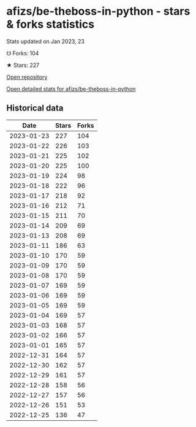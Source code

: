 # afizs/be-theboss-in-python - stars & forks statistics

Stats updated on Jan 2023, 23

☋ Forks: 104

★ Stars: 227

[Open repository](https://github.com/afizs/be-theboss-in-python)

[Open detailed stats for afizs/be-theboss-in-python](https://reviewgithub.com/rep/afizs/be-theboss-in-python)

## Historical data
| Date | Stars | Forks |
|------|-------|-------|
| 2023-01-23 | 227 | 104 | 
| 2023-01-22 | 226 | 103 | 
| 2023-01-21 | 225 | 102 | 
| 2023-01-20 | 225 | 100 | 
| 2023-01-19 | 224 | 98 | 
| 2023-01-18 | 222 | 96 | 
| 2023-01-17 | 218 | 92 | 
| 2023-01-16 | 212 | 71 | 
| 2023-01-15 | 211 | 70 | 
| 2023-01-14 | 209 | 69 | 
| 2023-01-13 | 208 | 69 | 
| 2023-01-11 | 186 | 63 | 
| 2023-01-10 | 170 | 59 | 
| 2023-01-09 | 170 | 59 | 
| 2023-01-08 | 170 | 59 | 
| 2023-01-07 | 169 | 59 | 
| 2023-01-06 | 169 | 59 | 
| 2023-01-05 | 169 | 59 | 
| 2023-01-04 | 169 | 57 | 
| 2023-01-03 | 168 | 57 | 
| 2023-01-02 | 166 | 57 | 
| 2023-01-01 | 165 | 57 | 
| 2022-12-31 | 164 | 57 | 
| 2022-12-30 | 162 | 57 | 
| 2022-12-29 | 161 | 57 | 
| 2022-12-28 | 158 | 56 | 
| 2022-12-27 | 157 | 56 | 
| 2022-12-26 | 151 | 53 | 
| 2022-12-25 | 136 | 47 | 

